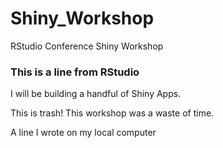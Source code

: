 # Shiny_Workshop
RStudio Conference Shiny Workshop


### This is a line from RStudio

I will be building a handful of Shiny Apps.


This is trash! This workshop was a waste of time.


A line I wrote on my local computer
